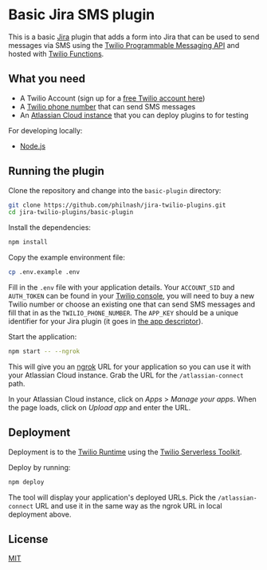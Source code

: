 # Basic Jira SMS plugin

This is a basic [Jira](https://www.atlassian.com/software/jira) plugin that adds a form into Jira that can be used to send messages via SMS using the [Twilio Programmable Messaging API](https://www.twilio.com/docs/sms) and hosted with [Twilio Functions](https://www.twilio.com/docs/runtime/functions).

## What you need

* A Twilio Account (sign up for a [free Twilio account here](https://www.twilio.com/try-twilio))
* A [Twilio phone number](https://www.twilio.com/console/phone-numbers/incoming) that can send SMS messages
* An [Atlassian Cloud instance](http://go.atlassian.com/cloud-dev) that you can deploy plugins to for testing

For developing locally:

* [Node.js](https://nodejs.org/)

## Running the plugin

Clone the repository and change into the `basic-plugin` directory:

```bash
git clone https://github.com/philnash/jira-twilio-plugins.git
cd jira-twilio-plugins/basic-plugin
```

Install the dependencies:

```bash
npm install
```

Copy the example environment file:

```bash
cp .env.example .env
```

Fill in the `.env` file with your application details. Your `ACCOUNT_SID` and `AUTH_TOKEN` can be found in your [Twilio console](https://www.twilio.com/console), you will need to buy a new Twilio number or choose an existing one that can send SMS messages and fill that in as the `TWILIO_PHONE_NUMBER`. The `APP_KEY` should be a unique identifier for your Jira plugin (it goes in [the app descriptor](https://developer.atlassian.com/cloud/jira/platform/app-descriptor/)).

Start the application:

```bash
npm start -- --ngrok
```

This will give you an [ngrok](https://ngrok.com/) URL for your application so you can use it with your Atlassian Cloud instance. Grab the URL for the `/atlassian-connect`  path.

In your Atlassian Cloud instance, click on *Apps* > *Manage your apps*. When the page loads, click on *Upload app* and enter the URL.


## Deployment

Deployment is to the [Twilio Runtime](https://www.twilio.com/docs/runtime) using the [Twilio Serverless Toolkit](https://www.twilio.com/docs/labs/serverless-toolkit).

Deploy by running:

```bash
npm deploy
```

The tool will display your application's deployed URLs. Pick the `/atlassian-connect` URL and use it in the same way as the ngrok URL in local deployment above.

## License

[MIT](../LICENSE)